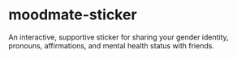 # moodmate-sticker
An interactive, supportive sticker for sharing your gender identity, pronouns, affirmations, and mental health status with friends. 
